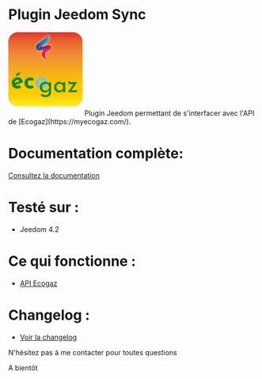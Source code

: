 Plugin Jeedom Sync
========================
<img src="docs/images/EcogazSync_icon.png" width="150" />
Plugin Jeedom permettant de s'interfacer avec l'API de [Ecogaz](https://myecogaz.com/).

# Documentation complète:

[Consultez la documentation](https://www.gowa.fr/plugin-jeedom)

# Testé sur :
- Jeedom 4.2

# Ce qui fonctionne :
- [API Ecogaz](https://myecogaz.com/home)

# Changelog :
- [Voir la changelog](docs/fr_FR/changelog.md)


N'hésitez pas à me contacter pour toutes questions

A bientôt
